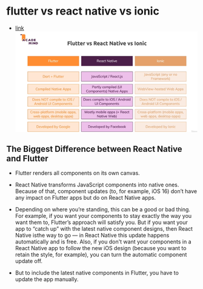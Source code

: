 # flutter vs react native vs ionic
- [link](https://www.nomtek.com/blog/flutter-vs-react-native)
![flutter vs react native vs ionic](./assets/images/flutterVSreactnativeVSionic.PNG)

## The Biggest Difference between React Native and Flutter
- Flutter renders all components on its own canvas.

- React Native transforms JavaScript components into native ones. Because of that, component updates (to, for example, iOS 16) don’t have any impact on Flutter apps but do on React Native apps.

- Depending on where you’re standing, this can be a good or bad thing. For example, if you want your components to stay exactly the way you want them to, Flutter’s approach will satisfy you. But if you want your app to “catch up” with the latest native component designs, then React Native isthe way to go — in React Native this update happens automatically and is free. Also, if you don't want your components in a React Native app to follow the new iOS design (because you want to retain the style, for example), you can turn the automatic component update off.

- But to include the latest native components in Flutter, you have to update the app manually.